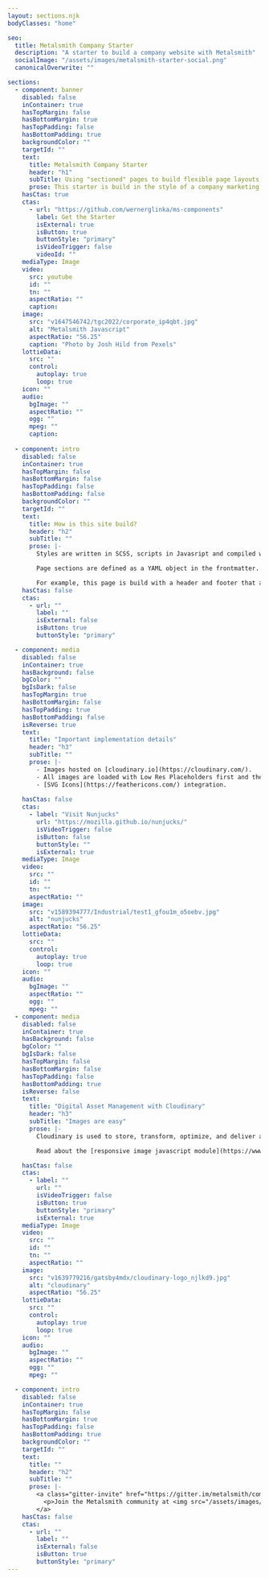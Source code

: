 ```yaml
---
layout: sections.njk
bodyClasses: "home"

seo:
  title: Metalsmith Company Starter
  description: "A starter to build a company website with Metalsmith"
  socialImage: "/assets/images/metalsmith-starter-social.png"
  canonicalOverwrite: ""

sections:
  - component: banner
    disabled: false
    inContainer: true
    hasTopMargin: false
    hasBottomMargin: true
    hasTopPadding: false
    hasBottomPadding: true
    backgroundColor: ""
    targetId: ""
    text:
      title: Metalsmith Company Starter
      header: "h1"
      subTitle: Using "sectioned" pages to build flexible page layouts
      prose: This starter is build in the style of a company marketing site. The components on this site are bare-bone interpretations of common information presentation patterns that can be found on many corporate websites. [The source code for this site can be found on GitHub](https://github.com/wernerglinka/metalsmith-company-starter).
    hasCtas: true
    ctas:
      - url: "https://github.com/wernerglinka/ms-components"
        label: Get the Starter
        isExternal: true
        isButton: true
        buttonStyle: "primary"
        isVideoTrigger: false
        videoId: ""
    mediaType: Image
    video:
      src: youtube
      id: ""
      tn: ""
      aspectRatio: ""
      caption:
    image:
      src: "v1647546742/tgc2022/corporate_ip4qbt.jpg"
      alt: "Metalsmith Javascript"
      aspectRatio: "56.25"
      caption: "Photo by Josh Hild from Pexels"
    lottieData:
      src: ""
      control:
        autoplay: true
        loop: true
    icon: ""
    audio:
      bgImage: ""
      aspectRatio: ""
      ogg: ""
      mpeg: ""
      caption:
   
  - component: intro
    disabled: false
    inContainer: true
    hasTopMargin: false
    hasBottomMargin: false
    hasTopPadding: false
    hasBottomPadding: false
    backgroundColor: ""
    targetId: ""
    text:
      title: How is this site build?
      header: "h2"
      subTitle: ""
      prose: |-
        Styles are written in SCSS, scripts in Javasript and compiled with Metalsmith plugins. Content is written in [Markdown](https://marked.js.org/) and templates are coded with [Nunjucks](https://mozilla.github.io/nunjucks/). **All page content is defined in the frontmatter of each page**. Except for blog pages, there are no long-text markdown sections. Rather, content text area fields in the page frontmatter are compiled into HTML with a Nunjucks filter. 

        Page sections are defined as a YAML object in the frontmatter. This approach lends itself to an easy integration with headless CMSs like forestry.io. Get more [detailed explanations in this blogpost](https://www.glinka.co/blog/building-flexible-page-layouts/).

        For example, this page is build with a header and footer that are the same for every page. Then it uses three components, a Banner, a text section and a media component twice for the body content.
    hasCtas: false
    ctas:
      - url: ""
        label: ""
        isExternal: false
        isButton: true
        buttonStyle: "primary"

  - component: media
    disabled: false
    inContainer: true
    hasBackground: false
    bgColor: ""
    bgIsDark: false
    hasTopMargin: true
    hasBottomMargin: false
    hasTopPadding: true
    hasBottomPadding: false
    isReverse: true
    text:
      title: "Important implementation details"
      header: "h3"
      subTitle: ""
      prose: |-
        - Images hosted on [cloudinary.io](https://cloudinary.com/).
        - All images are loaded with Low Res Placeholders first and then replaced when the image enters the browser viewport (lazy load).
        - [SVG Icons](https://feathericons.com/) integration.
    
    hasCtas: false
    ctas:
      - label: "Visit Nunjucks"
        url: "https://mozilla.github.io/nunjucks/"
        isVideoTrigger: false
        isButton: false
        buttonStyle: ""
        isExternal: true
    mediaType: Image
    video:
      src: ""
      id: ""
      tn: ""
      aspectRatio: ""
    image:
      src: "v1589394777/Industrial/test1_gfou1m_o5oebv.jpg"
      alt: "nunjucks"
      aspectRatio: "56.25"
    lottieData:
      src: ""
      control:
        autoplay: true
        loop: true
    icon: ""
    audio:
      bgImage: ""
      aspectRatio: ""
      ogg: ""
      mpeg: ""
  - component: media
    disabled: false
    inContainer: true
    hasBackground: false
    bgColor: ""
    bgIsDark: false
    hasTopMargin: false
    hasBottomMargin: false
    hasTopPadding: false
    hasBottomPadding: true
    isReverse: false
    text:
      title: "Digital Asset Management with Cloudinary"
      header: "h3"
      subTitle: "Images are easy"
      prose: |-
        Cloudinary is used to store, transform, optimize, and deliver all site media assets — images and videos with easy-to-use APIs. This service takes the pain of image management and responsive image set creations away. You just tell cloudinary, in the image url, what the image size should be and more. Click here to [get started](https://cloudinary.com/documentation/how_to_integrate_cloudinary).

        Read about the [responsive image javascript module](https://www.glinka.co/blog/building-responsive-progressive-image-component/) on glinka.co.

    hasCtas: false
    ctas:
      - label: ""
        url: ""
        isVideoTrigger: false
        isButton: true
        buttonStyle: "primary"
        isExternal: true
    mediaType: Image
    video:
      src: ""
      id: ""
      tn: ""
      aspectRatio: ""
    image:
      src: "v1639779216/gatsby4mdx/cloudinary-logo_njlkd9.jpg"
      alt: "cloudinary"
      aspectRatio: "56.25"
    lottieData:
      src: ""
      control:
        autoplay: true
        loop: true
    icon: ""
    audio:
      bgImage: ""
      aspectRatio: ""
      ogg: ""
      mpeg: ""

  - component: intro
    disabled: false
    inContainer: true
    hasTopMargin: false
    hasBottomMargin: true
    hasTopPadding: false
    hasBottomPadding: true
    backgroundColor: ""
    targetId: ""
    text:
      title: ""
      header: "h2"
      subTitle: ""
      prose: |-
        <a class="gitter-invite" href="https://gitter.im/metalsmith/community">
          <p>Join the Metalsmith community at <img src="/assets/images/gitter.png" alt="gitter" /> to discuss all-things Metalsmith.</p>
        </a>
    hasCtas: false
    ctas:
      - url: ""
        label: ""
        isExternal: false
        isButton: true
        buttonStyle: "primary"
---
```

